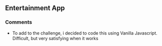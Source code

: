 ## Entertainment App

### Comments

- To add to the challenge, i decided to code this using Vanilla Javascript. Difficult, but very satisfying when it works
